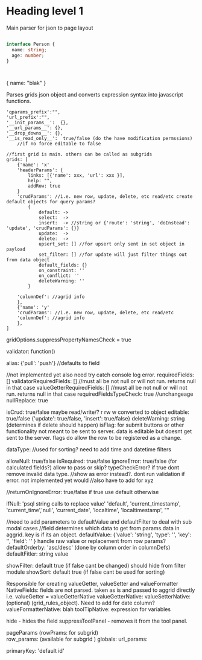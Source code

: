 # Heading level 1
Main parser for json to page layout

```typescript

interface Person {
  name: string;
  age: number;
}




```
{
    name: "blak"
}

Parses grids json object and converts expression syntax into javascript functions. 

    'qparams_prefix':"",
    'url_prefix':"",
    '__init_params__':  {},
    '__url_params__': {},
    '__drop_downs__': {},
    '__is_read_only__':  true/false (do the have modification permssions)
        //if no force editable to false

    //first grid is main. others can be called as subgrids
    grids: [
        {'name': 'x'
        'headerParams': {
            links: [{'name': xxx, 'url': xxx }],
            help: "",
            addRow: true
        }
        'crudParams': //i.e. new row, update, delete, etc read/etc create default objects for query params?
            { 
                default: ->
                select:  ->
                insert:  -> //string or {'route': 'string', 'doInstead': 'update', 'crudParams': {}}
                update:  ->
                delete:  ->
                upsert_set: [] //for upsert only sent in set object in payload
                set_filter: [] //for update will just filter things out from data object
                default_fields: {}
                on_constraint: ''
                on_conflict: ''
                deleteWarning: ''
            }

        'columnDef': //agrid info
        },
        {'name': 'y'
        'crudParams': //i.e. new row, update, delete, etc read/etc
        'columnDef': //agrid info
        },
    ]


gridOptions.suppressPropertyNamesCheck = true

validator: function()

alias: {'pull': 'push'} //defaults to field


//not implemented yet also need try catch console log error.
requiredFields: []
validatorRequiredFields: [] //must all be not null or will not run. returns null in that case
valueGetterRequiredFields: [] //must all be not null or will not run. returns null in that case
requiredFieldsTypeCheck: true //unchangeage
nullReplace: true
 
isCrud:   true/false maybe read/write/? r rw w converted to object
editable: true/false {'update': true/false, 'insert': true/false}
deleteWarning: string (determines if delete should happen)
isFlag: for submit buttons or other functionality not meant to be sent to server.
    data is editable but doesnt get sent to the server. flags do allow the 
    row to be registered as a change.

dataType:  //used for sorting? need to add time and datetime filters

allowNull: true/false
isRequired: true/false
ignoreError: true/false (for calculated fields?) allow to pass or skip?
typeCheckError? if true dont remove invalid data type.
    //show as error instead?. dont run validation if error. not implemented yet would
    //also have to add for xyz

//returnOnIgnoreError: true/false if true use default otherwise

ifNull: 'psql string calls to replace value'
    'default', 'current_timestamp', 'current_time','null',
    'current_date', 'localtime', 'localtimestamp', ""

//need to add parameters to defaultValue and defaultFilter to deal with sub modal cases
//field determines which data to get from params.data in aggrid. key is if its an object.
defaultValue: {'value': 'string', 'type': '', 'key': '', 'field': '' } handle raw value or replacement from row params?
defaultOrderby: 'asc/desc' (done by column order in columnDefs)
defaultFitler: string value

showFilter: default true (if false cant be changed) should hide from filter module
showSort: default true (if false cant be used for sorting)

Responsible for creating valueGetter, valueSetter and valueFormatter
NativeFields: fields are not parsed. taken as is and passed to aggrid directly
    i.e. valueGetter = valueGetterNative
    valueGetterNative: 
    valueSetterNative: (optional) (grid_rules_object). Need to add for date column?
    valueFormatterNative: blah
    toolTipNative: expression for variables

hide - hides the field
suppressToolPanel - removes it from the tool panel.

pageParams (rowPrams: for subgrid)\
    row_params: (available for subgrid )
    globals:
    url_params:

primaryKey: 'default id'
